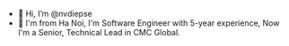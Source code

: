 - 👋 Hi, I’m @nvdiepse
- 👀 I'm from Ha Noi, I'm Software Engineer with 5-year experience, Now I'm a Senior, Technical Lead in CMC Global.
